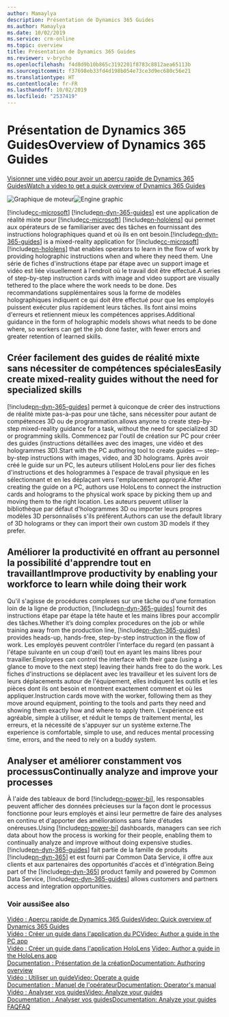 ```yaml
---
author: Mamaylya
description: Présentation de Dynamics 365 Guides
ms.author: Mamaylya
ms.date: 10/02/2019
ms.service: crm-online
ms.topic: overview
title: Présentation de Dynamics 365 Guides
ms.reviewer: v-brycho
ms.openlocfilehash: f4d8d9b10b865c3192201f8783c8812aea65113b
ms.sourcegitcommit: f37698eb33fd4d198b054e73ce3d9ec680c56e21
ms.translationtype: HT
ms.contentlocale: fr-FR
ms.lasthandoff: 10/02/2019
ms.locfileid: "2537419"
---
```

# <a name="overview-of-dynamics-365-guides"></a><span data-ttu-id="0effd-103">Présentation de Dynamics 365 Guides</span><span class="sxs-lookup"><span data-stu-id="0effd-103">Overview of Dynamics 365 Guides</span></span>

[<span data-ttu-id="0effd-104">Visionner une vidéo pour avoir un aperçu rapide de Dynamics 365 Guides</span><span class="sxs-lookup"><span data-stu-id="0effd-104">Watch a video to get a quick overview of Dynamics 365 Guides</span></span>](https://aka.ms/guidesoverview)

<span data-ttu-id="0effd-105">![Graphique de moteur](media/overview.PNG "Graphique de moteur")</span><span class="sxs-lookup"><span data-stu-id="0effd-105">![Engine graphic](media/overview.PNG "Engine graphic")</span></span> 

[!include[cc-microsoft](../includes/cc-microsoft.md)] <span data-ttu-id="0effd-106">[!include[pn-dyn-365-guides](../includes/pn-dyn-365-guides.md)] est une application de réalité mixte pour [!include[cc-microsoft](../includes/cc-microsoft.md)] [!include[pn-hololens](../includes/pn-hololens.md)] qui permet aux opérateurs de se familiariser avec des tâches en fournissant des instructions holographiques quand et où ils en ont besoin.</span><span class="sxs-lookup"><span data-stu-id="0effd-106">[!include[pn-dyn-365-guides](../includes/pn-dyn-365-guides.md)] is a mixed-reality application for [!include[cc-microsoft](../includes/cc-microsoft.md)] [!include[pn-hololens](../includes/pn-hololens.md)] that enables operators to learn in the flow of work by providing holographic instructions when and where they need them.</span></span> <span data-ttu-id="0effd-107">Une série de fiches d'instructions étape par étape avec un support image et vidéo est liée visuellement à l'endroit où le travail doit être effectué.</span><span class="sxs-lookup"><span data-stu-id="0effd-107">A series of step-by-step instruction cards with image and video support are visually tethered to the place where the work needs to be done.</span></span> <span data-ttu-id="0effd-108">Des recommandations supplémentaires sous la forme de modèles holographiques indiquent ce qui doit être effectué pour que les employés puissent exécuter plus rapidement leurs tâches. Ils font ainsi moins d'erreurs et retiennent mieux les compétences apprises.</span><span class="sxs-lookup"><span data-stu-id="0effd-108">Additional guidance in the form of holographic models shows what needs to be done where, so workers can get the job done faster, with fewer errors and greater retention of learned skills.</span></span> 

## <a name="easily-create-mixed-reality-guides-without-the-need-for-specialized-skills"></a><span data-ttu-id="0effd-109">Créer facilement des guides de réalité mixte sans nécessiter de compétences spéciales</span><span class="sxs-lookup"><span data-stu-id="0effd-109">Easily create mixed-reality guides without the need for specialized skills</span></span>

[!include[pn-dyn-365-guides](../includes/pn-dyn-365-guides.md)] <span data-ttu-id="0effd-110">permet à quiconque de créer des instructions de réalité mixte pas-à-pas pour une tâche, sans nécessiter pour autant de compétences 3D ou de programmation.</span><span class="sxs-lookup"><span data-stu-id="0effd-110">allows anyone to create step-by-step mixed-reality guidance for a task, without the need for specialized 3D or programming skills.</span></span> <span data-ttu-id="0effd-111">Commencez par l'outil de création sur PC pour créer des guides (instructions détaillées avec des images, une vidéo et des hologrammes 3D).</span><span class="sxs-lookup"><span data-stu-id="0effd-111">Start with the PC authoring tool to create guides — step-by-step instructions with images, video, and 3D holograms.</span></span> <span data-ttu-id="0effd-112">Après avoir créé le guide sur un PC, les auteurs utilisent HoloLens pour lier des fiches d'instructions et des hologrammes à l'espace de travail physique en les sélectionnant et en les déplaçant vers l'emplacement approprié.</span><span class="sxs-lookup"><span data-stu-id="0effd-112">After creating the guide on a PC, authors use HoloLens to connect the instruction cards and holograms to the physical work space by picking them up and moving them to the right location.</span></span> <span data-ttu-id="0effd-113">Les auteurs peuvent utiliser la bibliothèque par défaut d'hologrammes 3D ou importer leurs propres modèles 3D personnalisés s'ils préfèrent.</span><span class="sxs-lookup"><span data-stu-id="0effd-113">Authors can use the default library of 3D holograms or they can import their own custom 3D models if they prefer.</span></span>   

## <a name="improve-productivity-by-enabling-your-workforce-to-learn-while-doing-their-work"></a><span data-ttu-id="0effd-114">Améliorer la productivité en offrant au personnel la possibilité d'apprendre tout en travaillant</span><span class="sxs-lookup"><span data-stu-id="0effd-114">Improve productivity by enabling your workforce to learn while doing their work</span></span>

<span data-ttu-id="0effd-115">Qu'il s'agisse de procédures complexes sur une tâche ou d'une formation loin de la ligne de production, [!include[pn-dyn-365-guides](../includes/pn-dyn-365-guides.md)] fournit des instructions étape par étape la tête haute et les mains libres pour accomplir des tâches.</span><span class="sxs-lookup"><span data-stu-id="0effd-115">Whether it’s doing complex procedures on the job or while training away from the production line, [!include[pn-dyn-365-guides](../includes/pn-dyn-365-guides.md)] provides heads-up, hands-free, step-by-step instruction in the flow of work.</span></span> <span data-ttu-id="0effd-116">Les employés peuvent contrôler l'interface du regard (en passant à l'étape suivante en un coup d'œil) tout en ayant les mains libres pour travailler.</span><span class="sxs-lookup"><span data-stu-id="0effd-116">Employees can control the interface with their gaze (using a glance to move to the next step) leaving their hands free to do the work.</span></span> <span data-ttu-id="0effd-117">Les fiches d'instructions se déplacent avec les travailleur et les suivent lors de leurs déplacements autour de l'équipement, elles indiquent les outils et les pièces dont ils ont besoin et montrent exactement comment et où les appliquer.</span><span class="sxs-lookup"><span data-stu-id="0effd-117">Instruction cards move with the worker, following them as they move around equipment, pointing to the tools and parts they need and showing them exactly how and where to apply them.</span></span> <span data-ttu-id="0effd-118">L'expérience est agréable, simple à utiliser, et réduit le temps de traitement mental, les erreurs, et la nécessité de s'appuyer sur un système externe.</span><span class="sxs-lookup"><span data-stu-id="0effd-118">The experience is comfortable, simple to use, and reduces mental processing time, errors, and the need to rely on a buddy system.</span></span> 

## <a name="continually-analyze-and-improve-your-processes"></a><span data-ttu-id="0effd-119">Analyser et améliorer constamment vos processus</span><span class="sxs-lookup"><span data-stu-id="0effd-119">Continually analyze and improve your processes</span></span>   

<span data-ttu-id="0effd-120">À l'aide des tableaux de bord [!include[pn-power-bi](../includes/pn-power-bi.md)], les responsables peuvent afficher des données précieuses sur la façon dont le processus fonctionne pour leurs employés et ainsi leur permettre de faire des analyses en continu et d'apporter des améliorations sans faire d'études onéreuses.</span><span class="sxs-lookup"><span data-stu-id="0effd-120">Using [!include[pn-power-bi](../includes/pn-power-bi.md)] dashboards, managers can see rich data about how the process is working for their people, enabling them to continually analyze and improve without doing expensive studies.</span></span> <span data-ttu-id="0effd-121">[!include[pn-dyn-365-guides](../includes/pn-dyn-365-guides.md)] fait partie de la famille de produits [!include[pn-dyn-365](../includes/pn-dyn-365.md)] et est fourni par Common Data Service, il offre aux clients et aux partenaires des opportunités d'accès et d'intégration.</span><span class="sxs-lookup"><span data-stu-id="0effd-121">Being part of the [!include[pn-dyn-365](../includes/pn-dyn-365.md)] product family and powered by Common Data Service, [!include[pn-dyn-365-guides](../includes/pn-dyn-365-guides.md)] allows customers and partners access and integration opportunities.</span></span>

### <a name="see-also"></a><span data-ttu-id="0effd-122">Voir aussi</span><span class="sxs-lookup"><span data-stu-id="0effd-122">See also</span></span>

[<span data-ttu-id="0effd-123">Vidéo : Aperçu rapide de Dynamics 365 Guides</span><span class="sxs-lookup"><span data-stu-id="0effd-123">Video: Quick overview of Dynamics 365 Guides</span></span>](https://aka.ms/guidesoverview)<br>
[<span data-ttu-id="0effd-124">Vidéo : Créer un guide dans l'application du PC</span><span class="sxs-lookup"><span data-stu-id="0effd-124">Video: Author a guide in the PC app</span></span>](https://aka.ms/pcauthor)<br><span data-ttu-id="0effd-125"> 
[Vidéo : Créer un guide dans l'application HoloLens](https://aka.ms/hololensauthor)</span><span class="sxs-lookup"><span data-stu-id="0effd-125"> 
[Video: Author a guide in the HoloLens app](https://aka.ms/hololensauthor)</span></span><br>
[<span data-ttu-id="0effd-126">Documentation : Présentation de la création</span><span class="sxs-lookup"><span data-stu-id="0effd-126">Documentation: Authoring overview</span></span>](authoring-overview.md)<br>
[<span data-ttu-id="0effd-127">Vidéo : Utiliser un guide</span><span class="sxs-lookup"><span data-stu-id="0effd-127">Video: Operate a guide</span></span>](https://aka.ms/guidesoperate)<br>
[<span data-ttu-id="0effd-128">Documentation : Manuel de l'opérateur</span><span class="sxs-lookup"><span data-stu-id="0effd-128">Documentation: Operator's manual</span></span>](operator-guide.md)<br>
[<span data-ttu-id="0effd-129">Vidéo : Analyser vos guides</span><span class="sxs-lookup"><span data-stu-id="0effd-129">Video: Analyze your guides</span></span>](https://aka.ms/guidesanalyze)<br>
[<span data-ttu-id="0effd-130">Documentation : Analyser vos guides</span><span class="sxs-lookup"><span data-stu-id="0effd-130">Documentation: Analyze your guides</span></span>](analytics-guide.md)<br>
[<span data-ttu-id="0effd-131">FAQ</span><span class="sxs-lookup"><span data-stu-id="0effd-131">FAQ</span></span>](faq.md)
